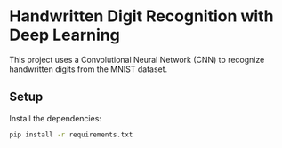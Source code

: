 # Handwritten Digit Recognition with Deep Learning

This project uses a Convolutional Neural Network (CNN) to recognize handwritten digits from the MNIST dataset.

## Setup

Install the dependencies:

```bash
pip install -r requirements.txt
